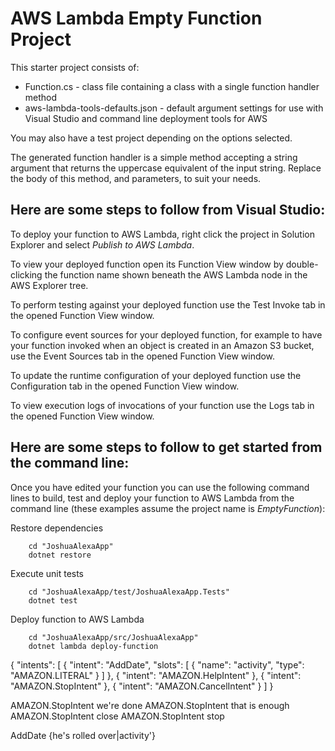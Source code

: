 # AWS Lambda Empty Function Project

This starter project consists of:
* Function.cs - class file containing a class with a single function handler method
* aws-lambda-tools-defaults.json - default argument settings for use with Visual Studio and command line deployment tools for AWS

You may also have a test project depending on the options selected.

The generated function handler is a simple method accepting a string argument that returns the uppercase equivalent of the input string. Replace the body of this method, and parameters, to suit your needs. 

## Here are some steps to follow from Visual Studio:

To deploy your function to AWS Lambda, right click the project in Solution Explorer and select *Publish to AWS Lambda*.

To view your deployed function open its Function View window by double-clicking the function name shown beneath the AWS Lambda node in the AWS Explorer tree.

To perform testing against your deployed function use the Test Invoke tab in the opened Function View window.

To configure event sources for your deployed function, for example to have your function invoked when an object is created in an Amazon S3 bucket, use the Event Sources tab in the opened Function View window.

To update the runtime configuration of your deployed function use the Configuration tab in the opened Function View window.

To view execution logs of invocations of your function use the Logs tab in the opened Function View window.

## Here are some steps to follow to get started from the command line:

Once you have edited your function you can use the following command lines to build, test and deploy your function to AWS Lambda from the command line (these examples assume the project name is *EmptyFunction*):

Restore dependencies
```
    cd "JoshuaAlexaApp"
    dotnet restore
```

Execute unit tests
```
    cd "JoshuaAlexaApp/test/JoshuaAlexaApp.Tests"
    dotnet test
```

Deploy function to AWS Lambda
```
    cd "JoshuaAlexaApp/src/JoshuaAlexaApp"
    dotnet lambda deploy-function
```
 {
  "intents": [
    { "intent": "AddDate",
    "slots": [
        {
          "name": "activity",
          "type": "AMAZON.LITERAL"
        }
    ]
    },
    { "intent": "AMAZON.HelpIntent" },
    { "intent": "AMAZON.StopIntent" },
    { "intent": "AMAZON.CancelIntent" }
  ]
}

AMAZON.StopIntent we're done
AMAZON.StopIntent that is enough
AMAZON.StopIntent close
AMAZON.StopIntent stop

AddDate {he's rolled over|activity'}

